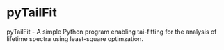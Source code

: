 # pyTailFit
pyTailFit - A simple Python program enabling tai-fitting for the analysis of lifetime spectra using least-square optimzation.
